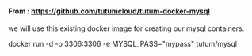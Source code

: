 #### From : https://github.com/tutumcloud/tutum-docker-mysql

we will use this existing docker image for creating our mysql containers.

docker run -d -p 3306:3306 -e MYSQL_PASS="mypass" tutum/mysql


